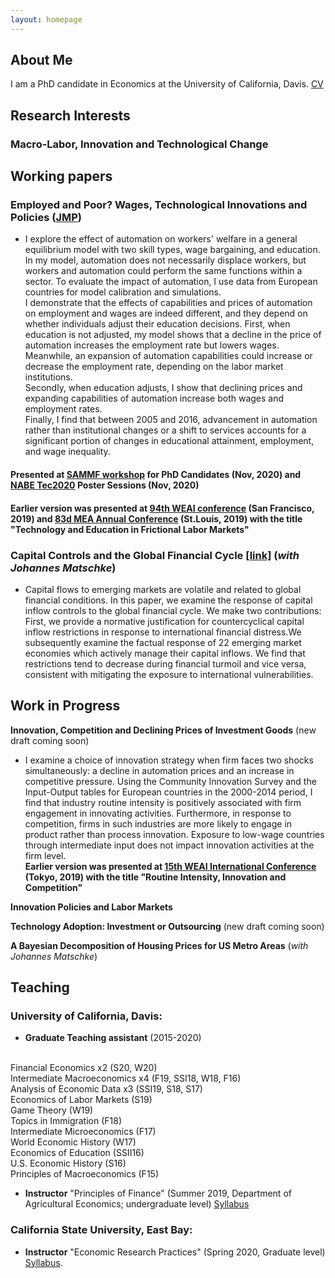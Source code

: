 ```yaml
---
layout: homepage
---
```


## About Me

I am a PhD candidate in Economics at the University of California, Davis. 
[CV](assets/MarinaLovchikova_Resume_ind.pdf)

## Research Interests

### Macro-Labor, Innovation and Technological Change 

## Working papers

### Employed and Poor? Wages, Technological Innovations and Policies ([JMP](assets/MarinaLovchikova_JMP_Automation_Education.pdf))

- I explore the effect of automation on workers' welfare in a general equilibrium model with two skill types, wage bargaining, and education. In my model, automation does not necessarily displace workers, but workers and automation could perform the same functions within a sector. To evaluate the impact of automation, I use data from European countries for model calibration and simulations. <br>
	I demonstrate that the effects of capabilities and prices of automation on employment and wages are indeed different, and they depend on whether individuals adjust their education decisions. First, when education is not adjusted, my model shows that a decline in the price of automation increases the employment rate but lowers wages. Meanwhile, an expansion of automation capabilities could increase or decrease the employment rate, depending on the labor market institutions. <br>
	Secondly, when education adjusts, I show that declining prices and expanding capabilities of automation increase both wages and employment rates. <br>
	Finally, I find that between 2005 and 2016, advancement in automation rather than institutional changes or a shift to services accounts for a significant portion of changes in educational attainment, employment, and wage inequality.

#### Presented at [SAMMF workshop](https://sammf.com/sammf-workshop-for-job-market-candidates/) for PhD Candidates (Nov, 2020) and [NABE Tec2020](https://www.nabe.com/tec2020) Poster Sessions (Nov, 2020)
#### Earlier version was presented at [94th WEAI conference](https://weai.org/assets/675.pdf) (San Francisco, 2019) and [83d MEA Annual Conference](http://mea.grinnell.edu/sites/default/files/2019%20Program%20Final.pdf) (St.Louis, 2019) with the title "Technology and Education in Frictional Labor Markets"


### Capital Controls and the Global Financial Cycle <u><a href="../assets/MarinaLovchikova_JohannesMatschke_capital_controls_and_the_global_financial_cycle.pdf">[link]</a></u> (*with Johannes Matschke*)
- Capital flows to emerging markets are volatile and related to global financial conditions. In this paper, we examine the response of capital inflow controls to the global financial cycle. We make two contributions: First, we provide a normative justification for countercyclical capital inflow restrictions in response to international financial distress.We subsequently examine the factual response of 22 emerging market
economies which actively manage their capital inflows. We find that restrictions tend to decrease during financial turmoil and vice versa, consistent with mitigating the exposure to international vulnerabilities.


## Work in Progress

**Innovation, Competition and Declining Prices of Investment Goods** (new draft coming soon)
- I examine a choice of innovation strategy when firm faces two shocks simultaneously: a decline in automation prices and an increase in competitive pressure. Using the Community Innovation Survey and the Input-Output tables for European countries in the 2000-2014 period, I find that industry routine intensity is positively associated with firm engagement in innovating activities. Furthermore, in response to competition, firms in such industries are more likely to engage in product rather than process innovation. Exposure to low-wage countries through intermediate input does not impact innovation activities at the firm level.
<br> **Earlier version was presented at [15th WEAI International Conference](https://weai.org/assets/572.pdf) (Tokyo, 2019) with the title "Routine Intensity, Innovation and Competition"**

**Innovation Policies and Labor Markets**

**Technology Adoption: Investment or Outsourcing** (new draft coming soon)

**A Bayesian Decomposition of Housing Prices for US Metro Areas** (*with Johannes Matschke*)

## Teaching

### University of California, Davis:
- **Graduate Teaching assistant** (2015-2020)
<br>
Financial Economics x2 (S20, W20)
<br>
Intermediate Macroeconomics x4 (F19, SSI18, W18, F16) 
<br>
Analysis of Economic Data x3 (SSI19, S18, S17)
<br>
Economics of Labor Markets (S19)
<br>
Game Theory (W19)
<br> 
Topics in Immigration (F18) 
<br>
Intermediate Microeconomics (F17)
<br>
World Economic History (W17) 
<br>
Economics of Education (SSII16)
<br>
U.S. Economic History (S16)
<br>
Principles of Macroeconomics (F15) 
<br>

- **Instructor** "Principles of Finance" (Summer 2019, Department of Agricultural Economics; undergraduate level)  [Syllabus](assets/mlovchikova-syllabusARE171A_SSI19.pdf)

### California State University, East Bay: 
- **Instructor** "Economic Research Practices" (Spring 2020, Graduate level) [Syllabus](assets/mlovchikova-econ670-syllabus.pdf).


